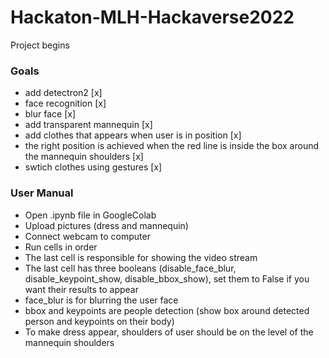 # Hackaton-MLH-Hackaverse2022

<p> Project begins </p>

<h3> Goals </h3>
<ul>
<li> add detectron2 [x]</li>
<li> face recognition [x]</li>
<li> blur face [x]</li>
<li> add transparent mannequin [x]</li> 
<li> add clothes that appears when user is in position [x]</li> 
<li> the right position is achieved when the red line is inside the box around the mannequin shoulders [x]</li> 
<li> swtich clothes using gestures [x]</li> 
</ul>

<h3> User Manual </h3>
<ul>
<li> Open .ipynb file in GoogleColab</li>
<li> Upload pictures (dress and mannequin)</li>
<li> Connect webcam to computer</li>
<li> Run cells in order</li> 
<li> The last cell is responsible for showing the video stream</li> 
 <li> The last cell has three booleans (disable_face_blur, disable_keypoint_show, disable_bbox_show), set them to False if you want their results to appear</li> 
<li>face_blur is for blurring the user face</li>
<li>bbox and keypoints are people detection (show box around detected person and keypoints on their body)</li>
<li> To make dress appear, shoulders of user should be on the level of the mannequin shoulders</li> 
</ul>
